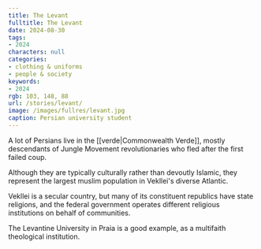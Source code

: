 ```yaml
---
title: The Levant
fulltitle: The Levant
date: 2024-08-30
tags:
- 2024
characters: null
categories:
- clothing & uniforms
- people & society
keywords:
- 2024
rgb: 103, 148, 88
url: /stories/levant/
image: /images/fullres/levant.jpg
caption: Persian university student
---
```

A lot of Persians live in the [[verde|Commonwealth Verde]], mostly descendants of Jungle Movement revolutionaries who fled after the first failed coup.

Although they are typically culturally rather than devoutly Islamic, they represent the largest muslim population in Vekllei's diverse Atlantic.

Vekllei is a secular country, but many of its constituent republics have state religions, and the federal government operates different religious institutions on behalf of communities.

The Levantine University in Praia is a good example, as a multifaith theological institution.